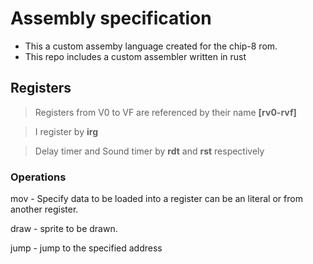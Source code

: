 # Assembly specification

- This a custom assemby language created for the chip-8 rom.
- This repo includes a custom assembler written in rust

## Registers

> Registers from V0 to VF are referenced by their name **[rv0-rvf]**

> I register by **irg**

> Delay timer and Sound timer by **rdt** and **rst** respectively

### Operations

mov - Specify data to be loaded into a register can be an literal or from another register.

draw - sprite to be drawn.

jump - jump to the specified address